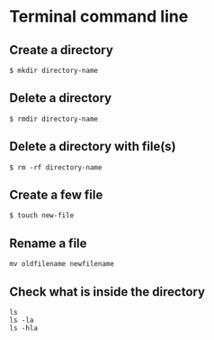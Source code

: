 # Terminal command line


## Create a directory

    $ mkdir directory-name
    
## Delete a directory 

    $ rmdir directory-name
    
## Delete a directory with file(s)

    $ rm -rf directory-name
    
## Create a few file

    $ touch new-file


## Rename a file

    mv oldfilename newfilename
    
## Check what is inside the directory

    ls 
    ls -la
    ls -hla
